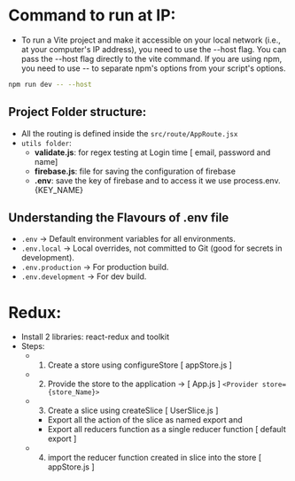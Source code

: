 # Command to run at IP:

- To run a Vite project and make it accessible on your local network (i.e., at your computer's IP address), you need to use the --host flag. You can pass the --host flag directly to the vite command. If you are using npm, you need to use -- to separate npm's options from your script's options.

```Bash
npm run dev -- --host
```

## Project Folder structure:

- All the routing is defined inside the `src/route/AppRoute.jsx`
- `utils folder`:
  - **validate.js**: for regex testing at Login time [ email, password and name]
  - **firebase.js**: file for saving the configuration of firebase
  - **.env**: save the key of firebase and to access it we use process.env.{KEY_NAME}

## Understanding the Flavours of .env file

- `.env` → Default environment variables for all environments.
- `.env.local` → Local overrides, not committed to Git (good for secrets in development).
- `.env.production` → For production build.
- `.env.development` → For dev build.

##

# Redux:

- Install 2 libraries: react-redux and toolkit
- Steps:
  - 1. Create a store using configureStore [ appStore.js ]
  - 2. Provide the store to the application -> [ App.js ] `<Provider store={store_Name}>`
  - 3. Create a slice using createSlice [ UserSlice.js ]
    - Export all the action of the slice as named export and
    - Export all reducers function as a single reducer function [ default export ]
  - 4. import the reducer function created in slice into the store [ appStore.js ]
